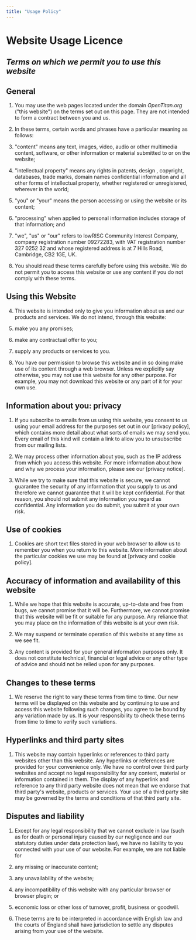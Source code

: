 ```yaml
---
title: "Usage Policy"
---
```


# Website Usage Licence

## *Terms on which we permit you to use this website*

## General

1. You may use the web pages located under the domain *OpenTitan.org* ("this
   website") on the terms set out on this page. They are not intended to form a
   contract between you and us.

1. In these terms, certain words and phrases have a particular meaning as
   follows:

  1. "content" means any text, images, video, audio or other multimedia
     content, software, or other information or material submitted to or on the
     website;

  1. "intellectual property" means any rights in patents, design , copyright,
     databases, trade marks, domain names confidential information and all
     other forms of intellectual property, whether registered or unregistered,
     wherever in the world;

  1. "you" or "your" means the person accessing or using the website or its
     content;

  1. "processing" when applied to personal information includes storage of that
     information; and

  1. "we", "us" or "our" refers to lowRISC Community Interest Company, company
     registration number 09272283, with VAT registration number 327 0252 32 and
     whose registered address is at 7 Hills Road, Cambridge, CB2 1GE, UK.

1. You should read these terms carefully before using this website. We do not
   permit you to access this website or use any content if you do not comply
   with these terms.

## Using this Website

4. This website is intended only to give you information about us and our
   products and services. We do not intend, through this website:

  1. make you any promises;

  1. make any contractual offer to you;

  1. supply any products or services to you.

5. You have our permission to browse this website and in so doing make use of
   its content through a web browser. Unless we explicitly say otherwise, you
   may not use this website for any other purpose. For example, you may not
   download this website or any part of it for your own use.

## Information about you: privacy

1. If you subscribe to emails from us using this website, you consent to us
   using your email address for the purposes set out in our [privacy policy],
   which contains more detail about what sorts of emails we may send you. Every
   email of this kind will contain a link to allow you to unsubscribe from our
   mailing lists.

1. We may process other information about you, such as the IP address from
   which you access this website. For more information about how and why we
   process your information, please see our [privacy notice].

1. While we try to make sure that this website is secure, we cannot guarantee
   the security of any information that you supply to us and therefore we
   cannot guarantee that it will be kept confidential. For that reason, you
   should not submit any information you regard as confidential. Any
   information you do submit, you submit at your own risk.

## Use of cookies

1. Cookies are short text files stored in your web browser to allow us to
   remember you when you return to this website. More information about the
   particular cookies we use may be found at [privacy and cookie policy].

## Accuracy of information and availability of this website

1. While we hope that this website is accurate, up-to-date and free from bugs,
   we cannot promise that it will be. Furthermore, we cannot promise that this
   website will be fit or suitable for any purpose. Any reliance that you may
   place on the information of this website is at your own risk.

1. We may suspend or terminate operation of this website at any time as we see
   fit.

1. Any content is provided for your general information purposes only. It does
   not constitute technical, financial or legal advice or any other type of
   advice and should not be relied upon for any purposes.

## Changes to these terms

1. We reserve the right to vary these terms from time to time. Our new terms
   will be displayed on this website and by continuing to use and access this
   website following such changes, you agree to be bound by any variation made
   by us. It is your responsibility to check these terms from time to time to
   verify such variations.

## Hyperlinks and third party sites

1. This website may contain hyperlinks or references to third party websites
   other than this website. Any hyperlinks or references are provided for your
   convenience only. We have no control over third party websites and accept no
   legal responsibility for any content, material or information contained in
   them. The display of any hyperlink and reference to any third party website
   does not mean that we endorse that third party's website, products or
   services. Your use of a third party site may be governed by the terms and
   conditions of that third party site.

## Disputes and liability

1. Except for any legal responsibility that we cannot exclude in law (such as
   for death or personal injury caused by our negligence and our statutory
     duties under data protection law), we have no liability to you connected
     with your use of our website. For example, we are not liable for

  1. any missing or inaccurate content;

  1. any unavailability of the website;

  1. any incompatibility of this website with any particular browser or browser
     plugin; or

  1. economic loss or other loss of turnover, profit, business or goodwill.

1. These terms are to be interpreted in accordance with English law and the
   courts of England shall have jurisdiction to settle any disputes arising
   from your use of the website.
